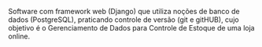 Software com framework web (Django) que utiliza noções de banco de dados (PostgreSQL), praticando controle de versão (git e gitHUB), cujo objetivo é o Gerenciamento de Dados para Controle de Estoque de uma loja online.
